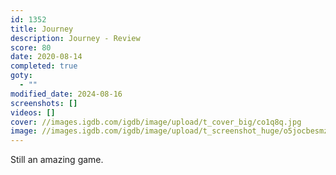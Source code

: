 ```yaml
---
id: 1352
title: Journey
description: Journey - Review
score: 80
date: 2020-08-14
completed: true
goty:
  - ""
modified_date: 2024-08-16
screenshots: []
videos: []
cover: //images.igdb.com/igdb/image/upload/t_cover_big/co1q8q.jpg
image: //images.igdb.com/igdb/image/upload/t_screenshot_huge/o5jocbesmzd3ytiyea1q.jpg
---
```

Still an amazing game.